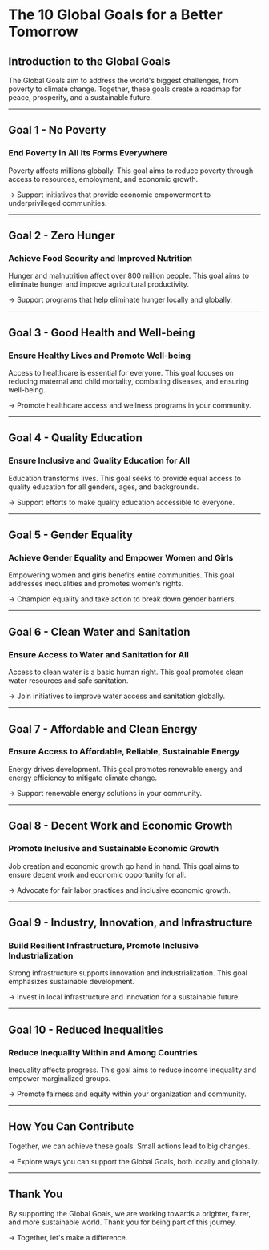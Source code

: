 # The 10 Global Goals for a Better Tomorrow

## Introduction to the Global Goals
The Global Goals aim to address the world's biggest challenges, from poverty to climate change. Together, these goals create a roadmap for peace, prosperity, and a sustainable future.

---

## Goal 1 - No Poverty
### End Poverty in All Its Forms Everywhere
Poverty affects millions globally. This goal aims to reduce poverty through access to resources, employment, and economic growth.

-> Support initiatives that provide economic empowerment to underprivileged communities.

---

## Goal 2 - Zero Hunger
### Achieve Food Security and Improved Nutrition
Hunger and malnutrition affect over 800 million people. This goal aims to eliminate hunger and improve agricultural productivity.

-> Support programs that help eliminate hunger locally and globally.

---

## Goal 3 - Good Health and Well-being
### Ensure Healthy Lives and Promote Well-being
Access to healthcare is essential for everyone. This goal focuses on reducing maternal and child mortality, combating diseases, and ensuring well-being.

-> Promote healthcare access and wellness programs in your community.

---

## Goal 4 - Quality Education
### Ensure Inclusive and Quality Education for All
Education transforms lives. This goal seeks to provide equal access to quality education for all genders, ages, and backgrounds.

-> Support efforts to make quality education accessible to everyone.

---

## Goal 5 - Gender Equality
### Achieve Gender Equality and Empower Women and Girls
Empowering women and girls benefits entire communities. This goal addresses inequalities and promotes women’s rights.

-> Champion equality and take action to break down gender barriers.

---

## Goal 6 - Clean Water and Sanitation
### Ensure Access to Water and Sanitation for All
Access to clean water is a basic human right. This goal promotes clean water resources and safe sanitation.

-> Join initiatives to improve water access and sanitation globally.

---

## Goal 7 - Affordable and Clean Energy
### Ensure Access to Affordable, Reliable, Sustainable Energy
Energy drives development. This goal promotes renewable energy and energy efficiency to mitigate climate change.

-> Support renewable energy solutions in your community.

---

## Goal 8 - Decent Work and Economic Growth
### Promote Inclusive and Sustainable Economic Growth
Job creation and economic growth go hand in hand. This goal aims to ensure decent work and economic opportunity for all.

-> Advocate for fair labor practices and inclusive economic growth.

---

## Goal 9 - Industry, Innovation, and Infrastructure
### Build Resilient Infrastructure, Promote Inclusive Industrialization
Strong infrastructure supports innovation and industrialization. This goal emphasizes sustainable development.

-> Invest in local infrastructure and innovation for a sustainable future.

---

## Goal 10 - Reduced Inequalities
### Reduce Inequality Within and Among Countries
Inequality affects progress. This goal aims to reduce income inequality and empower marginalized groups.

-> Promote fairness and equity within your organization and community.

---

## How You Can Contribute
Together, we can achieve these goals. Small actions lead to big changes.

-> Explore ways you can support the Global Goals, both locally and globally.

---

## Thank You
By supporting the Global Goals, we are working towards a brighter, fairer, and more sustainable world. Thank you for being part of this journey.

-> Together, let's make a difference.
